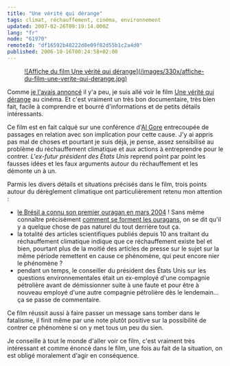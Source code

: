 ```yaml
---
title: "Une vérité qui dérange"
tags: climat, réchauffement, cinéma, environnement
updated: 2007-02-26T09:19:14.000Z
lang: "fr"
node: "61970"
remoteId: "df16592b48222d8e09f82d55b1c2a4d0"
published: 2006-10-16T00:24:58+02:00
---
```

 


<figure class="object-left"><a href="/images/affiche-du-film-une-verite-qui-derange.jpg">![Affiche du film Une vérité qui dérange](/images/330x/affiche-du-film-une-verite-qui-derange.jpg)
</a></figure>


Comme [je l'avais annoncé](/post/a-lire-a-voir-a-mediter-environnement) il y'a
peu, je suis allé voir le film [Une vérité qui
dérange](http://www.criseclimatique.fr/) au cinéma. Et c'est vraiment un très
bon documentaire, très bien fait, facile à comprendre et bourré d'informations
et de petits détails intéressants.

 
Ce film est en fait calqué sur une conférence d'[Al
Gore](http://fr.wikipedia.org/wiki/Al_Gore) entrecoupée de passages en relation
avec son implication pour cette cause. J'y ai appris pas mal de choses et
pourtant je suis déjà, je pense, assez sensibilisé au problème du réchauffement
climatique et aux actions à entreprendre pour le contrer. *L'ex-futur président
des États Unis* reprend point par point les fausses idées et les faux arguments
autour du réchauffement et les démonte un à un.
 
Parmis les divers détails et situations précisés dans le film, trois points
autour du dérèglement climatique ont particulièrement retenu mon attention :

* [le Brésil a connu son premier ouragan en mars
  2004](http://fr.wikipedia.org/wiki/Cyclone_Catarina) ! Sans même connaître
  précisément [comment se forment les
  ouragans](http://fr.wikipedia.org/wiki/Cyclone#Les_cyclones_tropicaux), on se
  dit qu'il y a quelque chose de pas naturel du tout derrière tout ça.
* la totalité des articles scientifiques publiés depuis 10 ans traitant du
  réchauffement climatique indique que ce réchauffement existe bel et bien,
  pourtant plus de la moitié des articles de presse sur le sujet sur la même
  période remettent en cause ce phénomène, qui peut encore nier le phénomène ?
* pendant un temps, le conseiller du président des États Unis sur les questions
  environnementales était un ex-employé d'une compagnie pétrolière avant de
  démissionner suite à une faute et pour être à nouveau employé d'une autre
  compagnie pétrolière dès le lendemain... ça se passe de commentaire.
 
 
Ce film réussit aussi à faire passer un message sans tomber dans le
fatalisme, il finit même par une note plutôt positive sur la possibilité de
contrer ce phénomène si on y met tous un peu du sien.

Je conseille à tout le monde d'aller voir ce film, c'est vraiment très
intéressant et comme énoncé dans le film, une fois au fait de la situation, on
est obligé moralement d'agir en conséquence.
